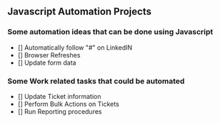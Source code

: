 ## Javascript Automation Projects

### Some automation ideas that can be done using Javascript

- [] Automatically follow "#" on LinkedIN 
- [] Browser Refreshes
- [] Update form data 

### Some Work related tasks that could be automated

- [] Update Ticket information
- [] Perform Bulk Actions on Tickets
- [] Run Reporting procedures